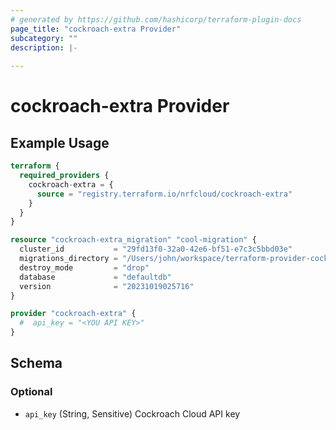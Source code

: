 ```yaml
---
# generated by https://github.com/hashicorp/terraform-plugin-docs
page_title: "cockroach-extra Provider"
subcategory: ""
description: |-
  
---
```


# cockroach-extra Provider



## Example Usage

```terraform
terraform {
  required_providers {
    cockroach-extra = {
      source = "registry.terraform.io/nrfcloud/cockroach-extra"
    }
  }
}

resource "cockroach-extra_migration" "cool-migration" {
  cluster_id           = "29fd13f0-32a0-42e6-bf51-e7c3c5bbd03e"
  migrations_directory = "/Users/john/workspace/terraform-provider-cockroach-extra/examples/provider/migrations"
  destroy_mode         = "drop"
  database             = "defaultdb"
  version              = "20231019025716"
}

provider "cockroach-extra" {
  #  api_key = "<YOU API KEY>"
}
```

<!-- schema generated by tfplugindocs -->
## Schema

### Optional

- `api_key` (String, Sensitive) Cockroach Cloud API key
